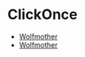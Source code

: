 # ClickOnce

* [Wolfmother](http://hyrtwol.dk/clickonce/Wolfmother/)
* [Wolfmother](http://hyrtwol.dk/clickonce/Wolfmother/Wolfmother.application)
